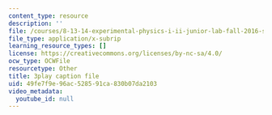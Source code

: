```yaml
---
content_type: resource
description: ''
file: /courses/8-13-14-experimental-physics-i-ii-junior-lab-fall-2016-spring-2017/49fe7f9e96ac528591ca830b07da2103_N1PimixqqXQ.vtt
file_type: application/x-subrip
learning_resource_types: []
license: https://creativecommons.org/licenses/by-nc-sa/4.0/
ocw_type: OCWFile
resourcetype: Other
title: 3play caption file
uid: 49fe7f9e-96ac-5285-91ca-830b07da2103
video_metadata:
  youtube_id: null
---
```

